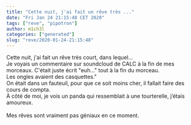 ```yaml
---
title: "Cette nuit, j'ai fait un rêve très ..."
date: "Fri Jan 24 21:15:48 CET 2020"
tags: ["reve", "pipotron"]
author: m1ch3l
categories: ["generated"]
slug: "reve/2020-01-24-21:15:48"
---
```


Cette nuit, j'ai fait un rêve très court, dans lequel...<br>
Je voyais un commentaire sur soundcloud de CALC à la fin de mes morceaux. C'était juste écrit "euh..." tout à la fin du morceau.<br>
Les ongles avaient des casquettes."<br>
On était dans un fauteuil, pour que ce soit moins cher, il fallait faire des cours de compta.<br>
À côté de moi, je vois un panda qui ressemblait à une tourterelle, j’étais amoureux.<br>
<br>
Mes rêves sont vraiment pas géniaux en ce moment.<br>
<br>
